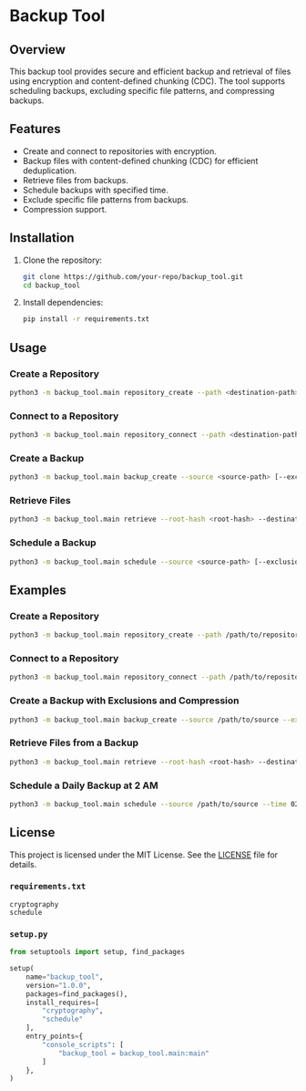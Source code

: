 # Backup Tool

## Overview

This backup tool provides secure and efficient backup and retrieval of files using encryption and content-defined chunking (CDC). The tool supports scheduling backups, excluding specific file patterns, and compressing backups.

## Features

- Create and connect to repositories with encryption.
- Backup files with content-defined chunking (CDC) for efficient deduplication.
- Retrieve files from backups.
- Schedule backups with specified time.
- Exclude specific file patterns from backups.
- Compression support.

## Installation

1. Clone the repository:

    ```sh
    git clone https://github.com/your-repo/backup_tool.git
    cd backup_tool
    ```

2. Install dependencies:

    ```sh
    pip install -r requirements.txt
    ```

## Usage

### Create a Repository

```sh
python3 -m backup_tool.main repository_create --path <destination-path>
```

### Connect to a Repository

```sh
python3 -m backup_tool.main repository_connect --path <destination-path>
```

### Create a Backup

```sh
python3 -m backup_tool.main backup_create --source <source-path> [--exclusions <pattern1> <pattern2> ...] [--compression <type>]
```

### Retrieve Files

```sh
python3 -m backup_tool.main retrieve --root-hash <root-hash> --destination <destination-path>
```

### Schedule a Backup

```sh
python3 -m backup_tool.main schedule --source <source-path> [--exclusions <pattern1> <pattern2> ...] [--compression <type>] --time <HH:MM>
```

## Examples

### Create a Repository

```sh
python3 -m backup_tool.main repository_create --path /path/to/repository
```

### Connect to a Repository

```sh
python3 -m backup_tool.main repository_connect --path /path/to/repository
```

### Create a Backup with Exclusions and Compression

```sh
python3 -m backup_tool.main backup_create --source /path/to/source --exclusions '*.tmp' '*.log' --compression gzip
```

### Retrieve Files from a Backup

```sh
python3 -m backup_tool.main retrieve --root-hash <root-hash> --destination /path/to/destination
```

### Schedule a Daily Backup at 2 AM

```sh
python3 -m backup_tool.main schedule --source /path/to/source --time 02:00
```

## License

This project is licensed under the MIT License. See the [LICENSE](LICENSE) file for details.

### `requirements.txt`

```plaintext
cryptography
schedule
```

### `setup.py`

```python
from setuptools import setup, find_packages

setup(
    name="backup_tool",
    version="1.0.0",
    packages=find_packages(),
    install_requires=[
        "cryptography",
        "schedule"
    ],
    entry_points={
        "console_scripts": [
            "backup_tool = backup_tool.main:main"
        ]
    },
)
```

